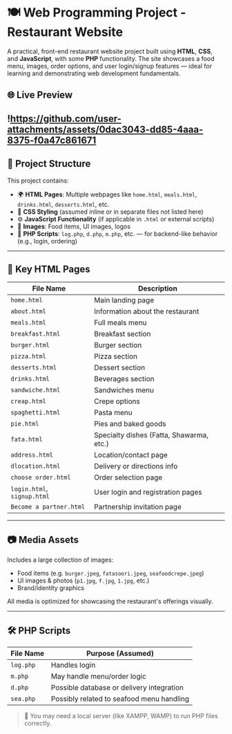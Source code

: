 # 🍽️ Web Programming Project - Restaurant Website

A practical, front-end restaurant website project built using **HTML**, **CSS**, and **JavaScript**, with some **PHP** functionality. The site showcases a food menu, images, order options, and user login/signup features — ideal for learning and demonstrating web development fundamentals.

## 🌐 Live Preview

!https://github.com/user-attachments/assets/0dac3043-dd85-4aaa-8375-f0a47c861671
---

## 📁 Project Structure

This project contains:

- 🌍 **HTML Pages**: Multiple webpages like `home.html`, `meals.html`, `drinks.html`, `desserts.html`, etc.
- 🎨 **CSS Styling** (assumed inline or in separate files not listed here)
- ⚙️ **JavaScript Functionality** (if applicable in `.html` or external scripts)
- 📸 **Images**: Food items, UI images, logos
- 🐘 **PHP Scripts**: `log.php`, `d.php`, `m.php`, etc. — for backend-like behavior (e.g., login, ordering)

---

## 📄 Key HTML Pages

| File Name                | Description |
|--------------------------|-------------|
| `home.html`              | Main landing page |
| `about.html`             | Information about the restaurant |
| `meals.html`             | Full meals menu |
| `breakfast.html`         | Breakfast section |
| `burger.html`            | Burger section |
| `pizza.html`             | Pizza section |
| `desserts.html`          | Dessert section |
| `drinks.html`            | Beverages section |
| `sandwiche.html`         | Sandwiches menu |
| `creap.html`             | Crepe options |
| `spaghetti.html`         | Pasta menu |
| `pie.html`               | Pies and baked goods |
| `fata.html`              | Specialty dishes (Fatta, Shawarma, etc.) |
| `address.html`           | Location/contact page |
| `dlocation.html`         | Delivery or directions info |
| `choose order.html`      | Order selection page |
| `login.html`, `signup.html` | User login and registration pages |
| `Become a partner.html`  | Partnership invitation page |

---

## 📷 Media Assets

Includes a large collection of images:
- Food items (e.g. `burger.jpeg`, `fatasoori.jpeg`, `seafoodcrepe.jpeg`)
- UI images & photos (`p1.jpg`, `f.jpg`, `1.jpg`, etc.)
- Brand/identity graphics

All media is optimized for showcasing the restaurant's offerings visually.

---

## 🛠️ PHP Scripts

| File Name  | Purpose (Assumed) |
|------------|------------------|
| `log.php`  | Handles login |
| `m.php`    | May handle menu/order logic |
| `d.php`    | Possible database or delivery integration |
| `sea.php`  | Possibly related to seafood menu handling |

> 🔐 You may need a local server (like XAMPP, WAMP) to run PHP files correctly.


